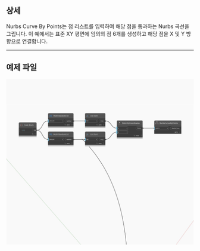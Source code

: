 ## 상세
Nurbs Curve By Points는 점 리스트를 입력하여 해당 점을 통과하는 Nurbs 곡선을 그립니다. 이 예에서는 표준 XY 평면에 임의의 점 6개를 생성하고 해당 점을 X 및 Y 방향으로 연결합니다.
___
## 예제 파일

![ByPoints (points)](./Autodesk.DesignScript.Geometry.NurbsCurve.ByPoints(points)_img.jpg)

